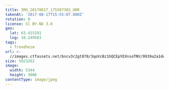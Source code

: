 ```yaml
---
title: IMG_20170817_175507302_HDR
takenAt: '2017-08-17T15:55:07.000Z'
rotation: 0
license: CC BY-ND 3.0
geo:
  lat: 63.415191
  lng: 10.249583
tags:
  - Trondheim
url: >-
  //images.ctfassets.net/bncv3c2gt878/3qoVcBz1hQCEpYEXnsoTNV/9939a2a1de8eb99008455bf3812bab8d/img_20170817_175507302_hdr_36498034011_o
size: 5923262
image:
  width: 5344
  height: 3006
contentType: image/jpeg
---
```


